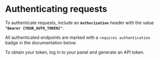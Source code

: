 # Authenticating requests

To authenticate requests, include an **`Authorization`** header with the value **`"Bearer {YOUR_AUTH_TOKEN}"`**.

All authenticated endpoints are marked with a `requires authentication` badge in the documentation below.

To obtain your token, log in to your panel and generate an API token.
